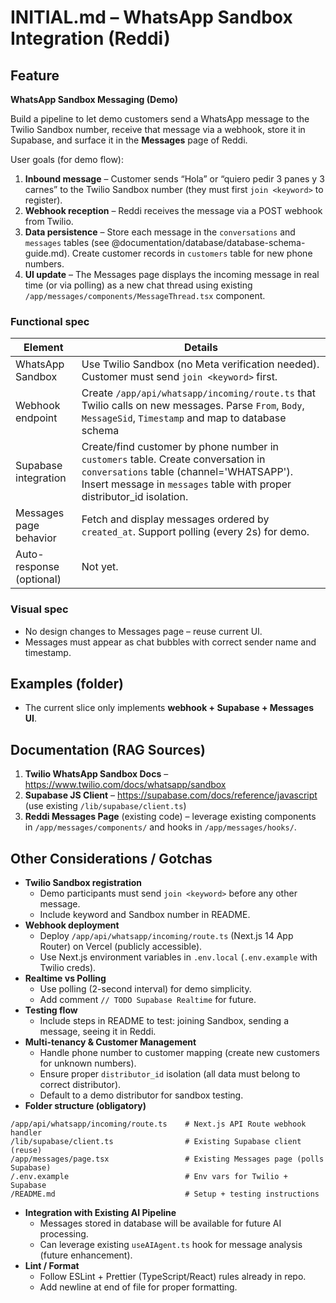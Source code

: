 # INITIAL.md – WhatsApp Sandbox Integration (Reddi)

<!--
This file kicks off the first feature slice for the WhatsApp demo.
Only the Twilio Sandbox integration and basic Messages pipeline will be built in this PR.
-->

## Feature

**WhatsApp Sandbox Messaging (Demo)**

Build a pipeline to let demo customers send a WhatsApp message to the Twilio Sandbox number, receive that message via a webhook, store it in Supabase, and surface it in the **Messages** page of Reddi.

User goals (for demo flow):

1. **Inbound message** – Customer sends “Hola” or “quiero pedir 3 panes y 3 carnes” to the Twilio Sandbox number (they must first `join <keyword>` to register).
2. **Webhook reception** – Reddi receives the message via a POST webhook from Twilio.
3. **Data persistence** – Store each message in the `conversations` and `messages` tables (see @documentation/database/database-schema-guide.md). Create customer records in `customers` table for new phone numbers.
4. **UI update** – The Messages page displays the incoming message in real time (or via polling) as a new chat thread using existing `/app/messages/components/MessageThread.tsx` component.

### Functional spec

| Element | Details |
| --- | --- |
| WhatsApp Sandbox | Use Twilio Sandbox (no Meta verification needed). Customer must send `join <keyword>` first. |
| Webhook endpoint | Create `/app/api/whatsapp/incoming/route.ts` that Twilio calls on new messages. Parse `From`, `Body`, `MessageSid`, `Timestamp` and map to database schema |
| Supabase integration | Create/find customer by phone number in `customers` table. Create conversation in `conversations` table (channel='WHATSAPP'). Insert message in `messages` table with proper distributor_id isolation. |
| Messages page behavior | Fetch and display messages ordered by `created_at`. Support polling (every 2s) for demo. |
| Auto-response (optional) | Not yet. |

### Visual spec

- No design changes to Messages page – reuse current UI.
- Messages must appear as chat bubbles with correct sender name and timestamp.

## Examples (folder)

- The current slice only implements **webhook + Supabase + Messages UI**.

## Documentation (RAG Sources)

1. **Twilio WhatsApp Sandbox Docs** – https://www.twilio.com/docs/whatsapp/sandbox
2. **Supabase JS Client** – https://supabase.com/docs/reference/javascript (use existing `/lib/supabase/client.ts`)
3. **Reddi Messages Page** (existing code) – leverage existing components in `/app/messages/components/` and hooks in `/app/messages/hooks/`.

## Other Considerations / Gotchas

- **Twilio Sandbox registration**
    - Demo participants must send `join <keyword>` before any other message.
    - Include keyword and Sandbox number in README.
- **Webhook deployment**
    - Deploy `/app/api/whatsapp/incoming/route.ts` (Next.js 14 App Router) on Vercel (publicly accessible).
    - Use Next.js environment variables in `.env.local` (`.env.example` with Twilio creds).
- **Realtime vs Polling**
    - Use polling (2-second interval) for demo simplicity.
    - Add comment `// TODO Supabase Realtime` for future.
- **Testing flow**
    - Include steps in README to test: joining Sandbox, sending a message, seeing it in Reddi.
- **Multi-tenancy & Customer Management**
    - Handle phone number to customer mapping (create new customers for unknown numbers).
    - Ensure proper `distributor_id` isolation (all data must belong to correct distributor).
    - Default to a demo distributor for sandbox testing.
- **Folder structure (obligatory)**

```
/app/api/whatsapp/incoming/route.ts    # Next.js API Route webhook handler
/lib/supabase/client.ts                # Existing Supabase client (reuse)
/app/messages/page.tsx                 # Existing Messages page (polls Supabase)
/.env.example                          # Env vars for Twilio + Supabase
/README.md                             # Setup + testing instructions
```

- **Integration with Existing AI Pipeline**
    - Messages stored in database will be available for future AI processing.
    - Can leverage existing `useAIAgent.ts` hook for message analysis (future enhancement).
- **Lint / Format**
    - Follow ESLint + Prettier (TypeScript/React) rules already in repo.
    - Add newline at end of file for proper formatting.